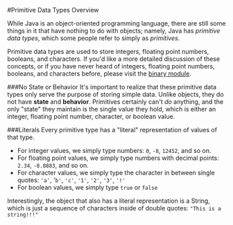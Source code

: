 #Primitive Data Types Overview

While Java is an object-oriented programming language, there are still some things in it that have nothing to do with objects; namely, Java has *primitive data types*, which some people refer to simply as *primitives*.

Primitive data types are used to store integers, floating point numbers, booleans, and characters. If you'd like a more detailed discussion of these concepts, or if you have never heard of integers, floating point numbers, booleans, and characters before, please visit the [binary module](http://christensenacademy.org#binary).

###No State or Behavior
It's important to realize that these primitive data types only serve the purpose of storing simple data. Unlike objects, they do not have **state** and **behavior**. Primitives certainly can't *do* anything, and the only "state" they maintain is the single value they hold, which is either an integer, floating point number, character, or boolean value.

###Literals
Every primitive type has a "literal" representation of values of that type.

* For integer values, we simply type numbers: `0`, `-8`, `12452`, and so on.
* For floating point values, we simply type numbers with decimal points: `2.34`, `-8.8883`, and so on.
* For character values, we simply type the character in between single quotes: `'a'`, '`b'`, `'c'`, `'1'`, `'2'`, `'3'`, `'!'`
* For boolean values, we simply type `true` or `false`

Interestingly, the object that also has a literal representation is a String, which is just a sequence of characters inside of double quotes: `"This is a string!!!"`
